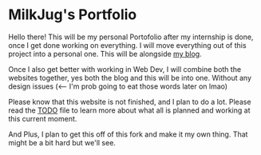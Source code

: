# MilkJug's Portfolio

Hello there! This will be my personal Portofolio after my internship is done, once I get done working on everything. I will move everything out of this project into a personal one. This will be alongside [my blog](https://milkjug1.github.io).


Once I also get better with working in Web Dev, I will combine both the websites together, yes both the blog and this will be into one. Without any design issues (<-- I'm prob going to eat those words later on lmao)

Please know that this website is not finished, and I plan to do a lot. Please read the [TODO](./TODO/Todo.md) file to learn more about what all is planned and working at this current moment.


And Plus, I plan to get this off of this fork and make it my own thing. That might be a bit hard but we'll see.
